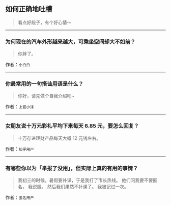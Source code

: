 ## 如何正确地吐槽

> 看点好段子，有个好心情～


 
---

### 为何现在的汽车外形越来越大，可乘坐空间却大不如前？

> 你胖了。


作者：`小白白`

---

### 你最常用的一句搭讪用语是什么？

> 你好，请先做个自我介绍吧~


作者：`上官小沫`

---

### 女朋友说十万元彩礼平均下来每天 6.85 元，要怎么回复？

> 十万存进理财产品每天大概 12 元钱左右。


作者：`知乎用户`

---

### 有哪些你以为「举报了没用」，但实际上真的有用的事情？

> 我初三的时候，暑假要补课，于是我打了市长热线。
> 他们问我要不要匿名，
> 我说匿。
> 然后我们果然不补课了。
> 我被记过一次。


作者：`匿名用户`